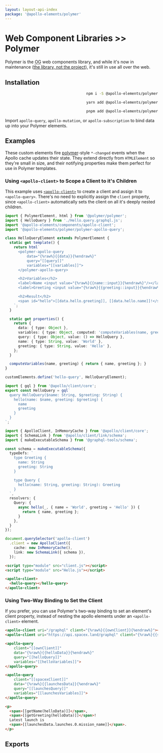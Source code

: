 ```yaml
---
layout: layout-api-index
package: '@apollo-elements/polymer'
---
```


# Web Component Libraries >> Polymer

Polymer is the <abbr title="original gangsta">OG</abbr> web components library, and while it's now in maintenance ([the library, not the project](https://dev.to/bennypowers/lets-build-web-components-part-4-polymer-library-4dk2#the-polymer-project)), it's still in use all over the web.

## Installation

<code-tabs collection="package-managers" default-tab="npm" align="end">

  ```bash tab npm
  npm i -S @apollo-elements/polymer
  ```

  ```bash tab yarn
  yarn add @apollo-elements/polymer
  ```

  ```bash tab pnpm
  pnpm add @apollo-elements/polymer
  ```

</code-tabs>

Import `apollo-query`, `apollo-mutation`, or `apollo-subscription` to bind data up into your Polymer elements.

## Examples

These custom elements fire [polymer](https://polymer-library.polymer-project.org)-style `*-changed` events when the Apollo cache updates their state. They extend directly from `HTMLElement` so they're small in size, and their notifying properties make them perfect for use in Polymer templates.

### Using `<apollo-client>` to Scope a Client to it's Children

This example uses [`<apollo-client>`](/api/components/apollo-client/) to create a client and assign it to `<apollo-query>`. There's no need to explicitly assign the `client` property, since `<apollo-client>` automatically sets the client on all it's deeply nested children.

```ts playground polymer-apollo Hello.ts
import { PolymerElement, html } from '@polymer/polymer';
import { HelloQuery } from './Hello.query.graphql.js';
import '@apollo-elements/components/apollo-client';
import '@apollo-elements/polymer/polymer-apollo-query';

class HelloQueryElement extends PolymerElement {
  static get template() {
    return html`
      <polymer-apollo-query
          data="{%raw%}{{data}}{%endraw%}"
          query="[[query]]"
          variables="[[variables]]">
      </polymer-apollo-query>

      <h2>Variables</h2>
      <label>Name <input value="{%raw%}{{name::input}}{%endraw%}"/></label>
      <label>Greeting <input value="{%raw%}{{greeting::input}}{%endraw%}"/></label>

      <h2>Result</h2>
      <span id="hello">[[data.hello.greeting]], [[data.hello.name]]!</span>
    `;
  }

  static get properties() {
    return {
      data: { type: Object },
      variables: { type: Object, computed: 'computeVariables(name, greeting)' },
      query: { type: Object, value: () => HelloQuery },
      name: { type: String, value: 'World' },
      greeting: { type: String, value: 'Hello' },
    };
  }

  computeVariables(name, greeting) { return { name, greeting }; }
}

customElements.define('hello-query', HelloQueryElement);
```

```js playground-file polymer-apollo Hello.query.graphql.js
import { gql } from '@apollo/client/core';
export const HelloQuery = gql`
  query HelloQuery($name: String, $greeting: String) {
    hello(name: $name, greeting: $greeting) {
      name
      greeting
    }
  }
`;
```

```ts playground-file polymer-apollo client.js
import { ApolloClient, InMemoryCache } from '@apollo/client/core';
import { SchemaLink } from '@apollo/client/link/schema';
import { makeExecutableSchema } from '@graphql-tools/schema';

const schema = makeExecutableSchema({
  typeDefs: `
    type Greeting {
      name: String
      greeting: String
    }

    type Query {
      hello(name: String, greeting: String): Greeting
    }
  `,
  resolvers: {
    Query: {
      async hello(_, { name = 'World', greeting = 'Hello' }) {
        return { name, greeting };
      }
    },
  }
});

document.querySelector('apollo-client')
  .client = new ApolloClient({
    cache: new InMemoryCache(),
    link: new SchemaLink({ schema }),
  });
```

```html playground-file polymer-apollo index.html
<script type="module" src="client.js"></script>
<script type="module" src="Hello.js"></script>

<apollo-client>
  <hello-query></hello-query>
</apollo-client>
```

### Using Two-Way Binding to Set the Client

If you prefer, you can use Polymer's two-way binding to set an element's client property, instead of nesting the apollo elements under an `<apollo-client>` element.

```html
<apollo-client uri="/graphql" client="{%raw%}{{ownClient}}{%endraw%}"></apollo-client>
<apollo-client uri="https://api.spacex.land/graphql" client="{%raw%}{{spaceXClient}}{%endraw%}"></apollo-client>

<apollo-query
    client="[[ownClient]]"
    data="{%raw%}{{helloData}}{%endraw%}"
    query="[[helloQuery]]"
    variables="[[helloVariables]]">
</apollo-query>

<apollo-query
    client="[[spacexClient]]"
    data="{%raw%}{{launchesData}}{%endraw%}"
    query="[[launchesQuery]]"
    variables="[[launchesVariables]]">
</apollo-query>

<p>
  <span>[[getName(helloData)]]</span>,
  <span>[[getGreeting(helloData)]]</span>!
  Latest launch is
  <span>[[launchesData.launches.0.mission_name]]</span>.
</p>
```

## Exports
